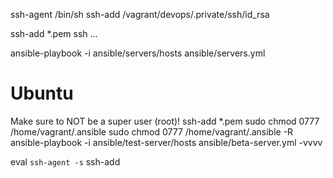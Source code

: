 ssh-agent /bin/sh
ssh-add /vagrant/devops/.private/ssh/id_rsa

ssh-add *.pem
ssh ...

ansible-playbook -i ansible/servers/hosts  ansible/servers.yml

# Ubuntu
Make sure to NOT be a super user (root)!
ssh-add *.pem
sudo chmod 0777 /home/vagrant/.ansible
sudo chmod 0777 /home/vagrant/.ansible -R
ansible-playbook -i ansible/test-server/hosts  ansible/beta-server.yml -vvvv


eval `ssh-agent -s`
ssh-add
